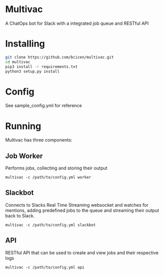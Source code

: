 # Multivac

A ChatOps bot for Slack with a integrated job queue and RESTful API

# Installing

```bash
git clone https://github.com/bcicen/multivac.git
cd multivac
pip3 install -r requirements.txt
python3 setup.py install
```

# Config

See sample_config.yml for reference

# Running

Multivac has three components:

## Job Worker

Performs jobs, collecting and storing their output

```
multivac -c /path/to/config.yml worker
```

## Slackbot

Connects to Slacks Real Time Streaming websocket and watches for mentions, adding predefined jobs to the queue and streaming their output back to Slack.

```
multivac -c /path/to/config.yml slackbot
```

## API

RESTful API that can be used to create and view jobs and their respective logs

```
multivac -c /path/to/config.yml api
```
